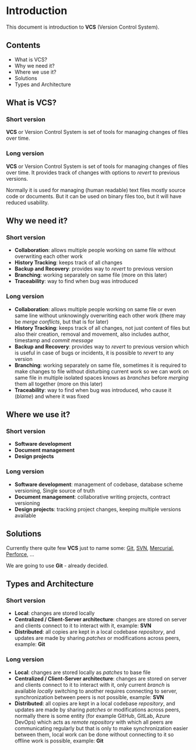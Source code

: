 # Introduction

This document is introduction to **VCS** (Version Control System).

## Contents

- What is VCS?
- Why we need it?
- Where we use it?
- Solutions
- Types and Architecture

## What is VCS?

### Short version

**VCS** or Version Control System is set of tools for managing changes of files over time.

### Long version

**VCS** or Version Control System is set of tools for managing changes of files over time. It provides track of changes with options to _revert_ to previous versions.

Normally it is used for managing (human readable) text files mostly source code or documents. But it can be used on binary files too, but it will have reduced usability.

## Why we need it?

### Short version

- **Collaboration**: allows multiple people working on same file without overwriting each other work
- **History Tracking**: keeps track of all changes
- **Backup and Recovery**: provides way to _revert_ to previous version
- **Branching**: working separately on same file (more on this later)
- **Traceability**: way to find when bug was introduced

### Long version

- **Collaboration**: allows multiple people working on same file or even same line without unknowingly overwriting each other work (there may be _merge conflicts_, but that is for later)
- **History Tracking**: keeps track of all changes, not just content of files but also their creation, removal and movement, also includes author, timestamp and _commit message_
- **Backup and Recovery**: provides way to _revert_ to previous version which is useful in case of bugs or incidents, it is possible to _revert_ to any version
- **Branching**: working separately on same file, sometimes it is required to make changes to file without disturbing current work so we can work on same file in multiple isolated spaces knows as _branches_ before _merging_ them all together (more on this later)
- **Traceability**: way to find when bug was introduced, who cause it (_blame_) and where it was fixed

## Where we use it?

### Short version

- **Software development**
- **Document management**
- **Design projects**

### Long version

- **Software development**: management of codebase, database scheme versioning, Single source of truth
- **Document management**: collaborative writing projects, contract versioning
- **Design projects**: tracking project changes, keeping multiple versions available

## Solutions

Currently there quite few **VCS** just to name some: [Git](https://git-scm.com/), [SVN](https://subversion.apache.org/), [Mercurial](https://www.mercurial-scm.org/), [Perforce](https://www.perforce.com/products/helix-core), ...

We are going to use **Git** - already decided.

## Types and Architecture

### Short version

- **Local**: changes are stored locally
- **Centralized / Client-Server architecture**: changes are stored on server and clients connect to it to interact with it, example: **SVN**
- **Distributed**: all copies are kept in a local codebase _repository_, and updates are made by sharing _patches_ or modifications across peers, example: **Git**

### Long version

- **Local**: changes are stored locally as _patches_ to base file
- **Centralized / Client-Server architecture**: changes are stored on server and clients connect to it to interact with it, only current _branch_ is available _locally_ switching to another requires connecting to server, synchronization between peers is not possible, example: **SVN**
- **Distributed**: all copies are kept in a local codebase _repository_, and updates are made by sharing _patches_ or modifications across peers, normally there is some entity (for example GitHub, GitLab, Azure DevOps) which acts as _remote repository_ with which all peers are communicating regularly but that is only to make synchronization easier between them, local work can be done without connecting to it so offline work is possible, example: **Git**
